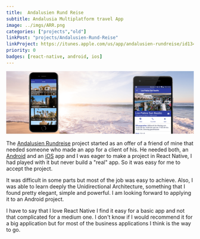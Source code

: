 ```yaml
---
title:  Andalusien Rund Reise
subtitle: Andalusia Multiplatform travel App
image: ../imgs/ARR.png
categories: ["projects","old"]
linkPost: "projects/Andalusien-Rund-Reise"
linkProject: https://itunes.apple.com/us/app/andalusien-rundreise/id1346610916?mt=8
priority: 0
badges: [react-native, android, ios]
---
```

![arr](../imgs/arr2.png)

The [Andalusien Rundreise](http://www.andalusienrund-reise.de/) project started as an offer of a friend of mine that needed someone who made an app for a client of his. He needed both, an [Android](https://play.google.com/store/apps/details?id=com.arr) and an [iOS](https://itunes.apple.com/us/app/andalusien-rundreise/id1346610916?platform=iphone&preserveScrollPosition=true#platform/iphone) app and I was eager to make a project in React Native, I had played with it but never build a "real" app. So it was easy for me to accept the project.

It was difficult in some parts but most of the job was easy to achieve. Also, I was able to learn deeply the Unidirectional Architecture, something that I found pretty elegant, simple and powerful. I am looking forward to applying it to an Android project.

I have to say that I love React Native I find it easy for a basic app and not that complicated for a medium one. I don't know if I would recommend it for a big application but for most of the business applications I think is the way to go.



